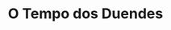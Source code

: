 ---
Numero: 148
title: O Tempo dos Duendes
Autor: Clifford D Simak
Co-autor: 
Ano-de-Publicacao: 1969
Titulo-original: The Goblin Reservation
Tradutor: Eurico da Fonseca
Co-tradutor: 
Ano-de-edicao: 1968
alias: Clifford-D-Simak
Autor2-alias: 
Tradutor1-alias: Eurico-da-Fonseca
Tradutor2-alias: 
Titulo-link: 148-O-Tempo-dos-Duendes
Capa: Lima de Freitas
pags: 181
Capa-link: Lima-de-Freitas
---